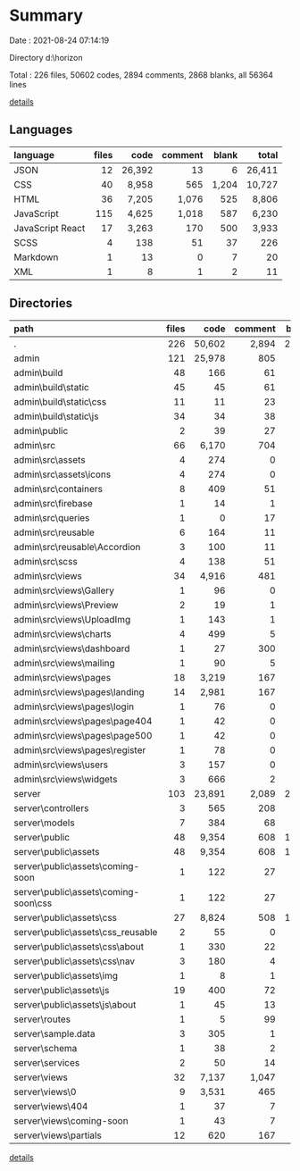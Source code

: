 # Summary

Date : 2021-08-24 07:14:19

Directory d:\horizon

Total : 226 files,  50602 codes, 2894 comments, 2868 blanks, all 56364 lines

[details](details.md)

## Languages
| language | files | code | comment | blank | total |
| :--- | ---: | ---: | ---: | ---: | ---: |
| JSON | 12 | 26,392 | 13 | 6 | 26,411 |
| CSS | 40 | 8,958 | 565 | 1,204 | 10,727 |
| HTML | 36 | 7,205 | 1,076 | 525 | 8,806 |
| JavaScript | 115 | 4,625 | 1,018 | 587 | 6,230 |
| JavaScript React | 17 | 3,263 | 170 | 500 | 3,933 |
| SCSS | 4 | 138 | 51 | 37 | 226 |
| Markdown | 1 | 13 | 0 | 7 | 20 |
| XML | 1 | 8 | 1 | 2 | 11 |

## Directories
| path | files | code | comment | blank | total |
| :--- | ---: | ---: | ---: | ---: | ---: |
| . | 226 | 50,602 | 2,894 | 2,868 | 56,364 |
| admin | 121 | 25,978 | 805 | 866 | 27,649 |
| admin\build | 48 | 166 | 61 | 2 | 229 |
| admin\build\static | 45 | 45 | 61 | 1 | 107 |
| admin\build\static\css | 11 | 11 | 23 | 1 | 35 |
| admin\build\static\js | 34 | 34 | 38 | 0 | 72 |
| admin\public | 2 | 39 | 27 | 7 | 73 |
| admin\src | 66 | 6,170 | 704 | 849 | 7,723 |
| admin\src\assets | 4 | 274 | 0 | 6 | 280 |
| admin\src\assets\icons | 4 | 274 | 0 | 6 | 280 |
| admin\src\containers | 8 | 409 | 51 | 68 | 528 |
| admin\src\firebase | 1 | 14 | 1 | 4 | 19 |
| admin\src\queries | 1 | 0 | 17 | 6 | 23 |
| admin\src\reusable | 6 | 164 | 11 | 30 | 205 |
| admin\src\reusable\Accordion | 3 | 100 | 11 | 23 | 134 |
| admin\src\scss | 4 | 138 | 51 | 37 | 226 |
| admin\src\views | 34 | 4,916 | 481 | 628 | 6,025 |
| admin\src\views\Gallery | 1 | 96 | 0 | 24 | 120 |
| admin\src\views\Preview | 2 | 19 | 1 | 7 | 27 |
| admin\src\views\UploadImg | 1 | 143 | 1 | 29 | 173 |
| admin\src\views\charts | 4 | 499 | 5 | 41 | 545 |
| admin\src\views\dashboard | 1 | 27 | 300 | 5 | 332 |
| admin\src\views\mailing | 1 | 90 | 5 | 18 | 113 |
| admin\src\views\pages | 18 | 3,219 | 167 | 446 | 3,832 |
| admin\src\views\pages\landing | 14 | 2,981 | 167 | 434 | 3,582 |
| admin\src\views\pages\login | 1 | 76 | 0 | 3 | 79 |
| admin\src\views\pages\page404 | 1 | 42 | 0 | 3 | 45 |
| admin\src\views\pages\page500 | 1 | 42 | 0 | 3 | 45 |
| admin\src\views\pages\register | 1 | 78 | 0 | 3 | 81 |
| admin\src\views\users | 3 | 157 | 0 | 30 | 187 |
| admin\src\views\widgets | 3 | 666 | 2 | 28 | 696 |
| server | 103 | 23,891 | 2,089 | 2,001 | 27,981 |
| server\controllers | 3 | 565 | 208 | 141 | 914 |
| server\models | 7 | 384 | 68 | 17 | 469 |
| server\public | 48 | 9,354 | 608 | 1,263 | 11,225 |
| server\public\assets | 48 | 9,354 | 608 | 1,263 | 11,225 |
| server\public\assets\coming-soon | 1 | 122 | 27 | 29 | 178 |
| server\public\assets\coming-soon\css | 1 | 122 | 27 | 29 | 178 |
| server\public\assets\css | 27 | 8,824 | 508 | 1,164 | 10,496 |
| server\public\assets\css\_reusable | 2 | 55 | 0 | 16 | 71 |
| server\public\assets\css\about | 1 | 330 | 22 | 76 | 428 |
| server\public\assets\css\nav | 3 | 180 | 4 | 19 | 203 |
| server\public\assets\img | 1 | 8 | 1 | 2 | 11 |
| server\public\assets\js | 19 | 400 | 72 | 68 | 540 |
| server\public\assets\js\about | 1 | 45 | 13 | 13 | 71 |
| server\routes | 1 | 5 | 99 | 5 | 109 |
| server\sample.data | 3 | 305 | 1 | 8 | 314 |
| server\schema | 1 | 38 | 2 | 7 | 47 |
| server\services | 2 | 50 | 14 | 13 | 77 |
| server\views | 32 | 7,137 | 1,047 | 518 | 8,702 |
| server\views\0 | 9 | 3,531 | 465 | 254 | 4,250 |
| server\views\404 | 1 | 37 | 7 | 11 | 55 |
| server\views\coming-soon | 1 | 43 | 7 | 15 | 65 |
| server\views\partials | 12 | 620 | 167 | 113 | 900 |

[details](details.md)